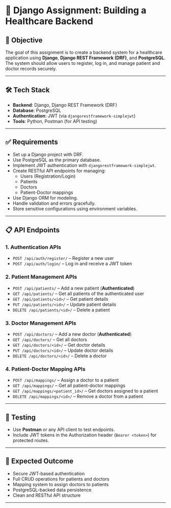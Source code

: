# 🏥 Django Assignment: Building a Healthcare Backend

## 📌 Objective
The goal of this assignment is to create a backend system for a healthcare application using **Django**, **Django REST Framework (DRF)**, and **PostgreSQL**. The system should allow users to register, log in, and manage patient and doctor records securely.

---

## 🛠️ Tech Stack

- **Backend**: Django, Django REST Framework (DRF)  
- **Database**: PostgreSQL  
- **Authentication**: JWT (via `djangorestframework-simplejwt`)  
- **Tools**: Python, Postman (for API testing)

---

## ✅ Requirements

- Set up a Django project with DRF.
- Use PostgreSQL as the primary database.
- Implement JWT authentication with `djangorestframework-simplejwt`.
- Create RESTful API endpoints for managing:
  - Users (Registration/Login)
  - Patients
  - Doctors
  - Patient-Doctor mappings
- Use Django ORM for modeling.
- Handle validation and errors gracefully.
- Store sensitive configurations using environment variables.

---

## 📋 API Endpoints

### 1. **Authentication APIs**
- `POST /api/auth/register/` – Register a new user  
- `POST /api/auth/login/` – Log in and receive a JWT token

### 2. **Patient Management APIs**
- `POST /api/patients/` – Add a new patient (**Authenticated**)  
- `GET /api/patients/` – Get all patients of the authenticated user  
- `GET /api/patients/<id>/` – Get patient details  
- `PUT /api/patients/<id>/` – Update patient details  
- `DELETE /api/patients/<id>/` – Delete a patient  

### 3. **Doctor Management APIs**
- `POST /api/doctors/` – Add a new doctor (**Authenticated**)  
- `GET /api/doctors/` – Get all doctors  
- `GET /api/doctors/<id>/` – Get doctor details  
- `PUT /api/doctors/<id>/` – Update doctor details  
- `DELETE /api/doctors/<id>/` – Delete a doctor  

### 4. **Patient-Doctor Mapping APIs**
- `POST /api/mappings/` – Assign a doctor to a patient  
- `GET /api/mappings/` – Get all patient-doctor mappings  
- `GET /api/mappings/<patient_id>/` – Get doctors assigned to a patient  
- `DELETE /api/mappings/<id>/` – Remove a doctor from a patient  

---

## 🧪 Testing

- Use **Postman** or any API client to test endpoints.
- Include JWT tokens in the Authorization header (`Bearer <token>`) for protected routes.

---

## 🎯 Expected Outcome

- Secure JWT-based authentication
- Full CRUD operations for patients and doctors
- Mapping system to assign doctors to patients
- PostgreSQL-backed data persistence
- Clean and RESTful API structure

---

